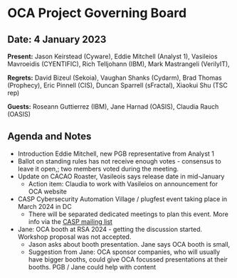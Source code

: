 # OCA Project Governing Board
## Date: 4 January 2023

**Present:** Jason Keirstead (Cyware), Eddie Mitchell (Analyst 1), Vasileios Mavroeidis (CYENTIFIC), Rich Telljohann (IBM), Mark Mastrangeli (VerilyIT),

**Regrets:** David Bizeul (Sekoia), Vaughan Shanks (Cydarm), Brad Thomas (Prophecy), Eric Pinnell (CIS), Duncan Sparrell (sFractal),  Xiaokui Shu (TSC rep)

**Guests:** Roseann Guttierrez (IBM), Jane Harnad (OASIS), Claudia Rauch (OASIS)

## Agenda and Notes

* Introduction Eddie Mitchell, new PGB representative from Analyst 1
* Ballot on standing rules has not receive enough votes - consensus to leave it open,; two members voted during the meeting. 
* Update on CACAO Roaster, Vasileois says release date in mid-January
  * Action item: Claudia to work with Vasileios on announcement for OCA website
* CASP Cybersecurity Automation Village / plugfest event taking place in March 2024 in DC
  * There will be separated dedicated meetings to plan this event. More info via the [CASP mailing list](https://lists.oasis-open-projects.org/g/oca-casp) 
* Jane: OCA booth at RSA 2024 - getting the discussion started. Workshop proposal was not accepted. 
  * Jason asks about booth presentation. Jane says OCA booth is small,
  * Suggestion from Jane: OCA sponsor companies, who will usually have bigger booths, could give OCA focussed presentations at their booths. PGB / Jane could help with content
